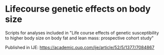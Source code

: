 # Lifecourse genetic effects on body size
Scripts for analyses included in "Life course effects of genetic susceptibility to higher body size on body fat and lean mass: prospective cohort study"

Published in IJE: https://academic.oup.com/ije/article/52/5/1377/7084867

